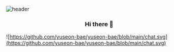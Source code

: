 ![header](https://capsule-render.vercel.app/api?type=slice&color=auto&height=150&section=header&text=Hi!%20I'm%20YuSeon!&fontAlign=50&fontAlignY=50&fontSize=70&fontColor=000000)
<h3 align="center">Hi there 👋</h3>
<p align="center">
  
<!-- 메시지 형식의 자기소개 --> 
![https://github.com/yuseon-bae/yuseon-bae/blob/main/chat.svg](https://github.com/yuseon-bae/yuseon-bae/blob/main/chat.svg)

  
<!--
**yuseon-bae/yuseon-bae** is a ✨ _special_ ✨ repository because its `README.md` (this file) appears on your GitHub profile.

Here are some ideas to get you started:

- 🔭 I’m currently working on ...
- 🌱 I’m currently learning ...
- 👯 I’m looking to collaborate on ...
- 🤔 I’m looking for help with ...
- 💬 Ask me about ...
- 📫 How to reach me: ...
- 😄 Pronouns: ...
- ⚡ Fun fact: ...
-->

